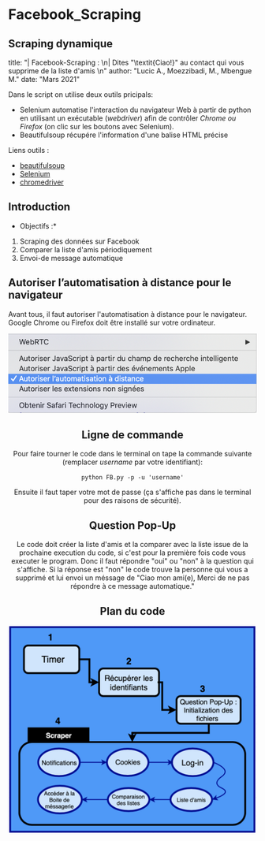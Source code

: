 # Facebook_Scraping
 Scraping dynamique
---
title: "| Facebook-Scraping : \n| Dites \"\\textit{Ciao!}\" au contact qui vous supprime
  de la liste d'amis  \n"
author: "Lucic A., Moezzibadi, M., Mbengue M."
date: "Mars 2021"

Dans le script on utilise deux outils pricipals:
* Selenium automatise l'interaction du navigateur Web à partir de python en utilisant un exécutable (*webdriver*) afin de contrôler *Chrome ou Firefox* (on clic sur les boutons avec Selenium).
* Beautifulsoup récupére l'information d'une balise HTML précise

Liens outils :

* [beautifulsoup](https://pypi.org/project/beautifulsoup4/)
* [Selenium](https://www.selenium.dev)
* [chromedriver](https://chromedriver.storage.googleapis.com/index.html)


## Introduction

* Objectifs :*
1) Scraping des données sur Facebook
2) Comparer la liste d'amis périodiquement
3) Envoi-de message automatique 


## Autoriser l’automatisation à distance pour le navigateur 

Avant tous, il faut autoriser l'automatisation à distance pour le navigateur. Google Chrome ou Firefox doit être installé sur votre ordinateur.

<center> 

![Automatisation à distance](Auto.png)

<center>

## Ligne de commande

Pour faire tourner le code dans le terminal on tape la commande suivante (remplacer *username* par votre identifiant):
```{python, echo=TRUE}
python FB.py -p -u 'username'
```
Ensuite il faut taper votre mot de passe (ça s'affiche pas dans le terminal pour des raisons de sécurité).

## Question Pop-Up
Le code doit créer la liste d'amis et la comparer avec la liste issue de la prochaine execution du code,  si c'est pour la première fois code vous executer le program. Donc il faut répondre "oui" ou "non" à la question qui s'affiche. Si la réponse est "non" le code trouve la personne qui vous a supprimé et lui envoi un méssage de "Ciao mon ami(e), Merci de ne pas répondre à ce message automatique."

## Plan du code

![Différents parties du code](Struc.png)

